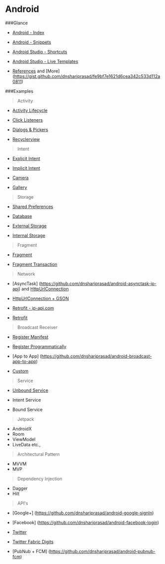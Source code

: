 # Android

###Glance
* [Android - Index](https://github.com/dnshariprasad/android/wiki)

* [Android - Snippets](https://github.com/dnshariprasad/android/wiki/Android-Code-Snippets)

* [Android Studio - Shortcuts](https://github.com/dnshariprasad/android/wiki/Android-Studio-Shortcuts) 

* [Android Studio - Live Templates](https://github.com/dnshariprasad/android/wiki/Android-Studio---Live-Templates)

* [References](https://github.com/dnshariprasad/android/wiki/Android-References) and [More] (https://gist.github.com/dnshariprasad/fe9bf7e1621d6cea342c533d112a0811)

###Examples

>Activity

* [Activity Lifecycle](https://github.com/dnshariprasad/android-activity-lifecycle)

* [Click Listeners](https://github.com/dnshariprasad/android-click-listeners)
 
* [Dialogs & Pickers](https://github.com/dnshariprasad/android-dialogs-and-pickers)

* [Recyclerview](https://github.com/dnshariprasad/android-recyclerview) 

>Intent

* [Explicit Intent](https://github.com/dnshariprasad/android-explicit-intents)

* [Implicit Intent](https://github.com/dnshariprasad/android-implicit-intent)

* [Camera](https://github.com/dnshariprasad/android-camera)

* [Gallery](https://github.com/dnshariprasad/android-gallery) 

> Storage

* [Shared Preferences](https://github.com/dnshariprasad/android-shared-preferences)

* [Database](https://github.com/dnshariprasad/android-database)

* [External Storage](https://github.com/dnshariprasad/android-external-storage)

* [Internal Storage](http://www.tutorialspoint.com/android/android_internal_storage.htm)

> Fragment

* [Fragment](https://github.com/dnshariprasad/android-fragment)

* [Fragment Transaction](android-fragment-transaction)

> Network

* [AsyncTask] (https://github.com/dnshariprasad/android-asynctask-ip-api) and [HttpUrlConnection](https://github.com/dnshariprasad/android-HttpUrlConnection)

* [HttpUrlConnection + GSON](https://github.com/dnshariprasad/android-HttpURLConnectionWithGson)

* [Retrofit - ip-api.com](https://github.com/dnshariprasad/android-retrofit-ip-api)

* [Retrofit](https://github.com/dnshariprasad/android-retrofit)

> Broadcast Receiver

* [Register Manifest](https://github.com/dnshariprasad/Android-broadcast-receiver-for-Incoming-sms)

* [Register Programmatically](https://github.com/dnshariprasad/Android-broadcast-receiver-register-programmatically)

* [App to App] (https://github.com/dnshariprasad/android-broadcast-app-to-app)

* [Custom](https://github.com/dnshariprasad/Android-Custom-Broadcast-Receiver) 

> Service

* [Unbound Service](https://github.com/dnshariprasad/android-unbound-service)

* Intent Service

* Bound Service

> Jetpack

  * AndroidX
  * Room
  * ViewModel
  * LiveData etc.,

> Architectural Pattern
  
  * MVVM
  * MVP

> Dependency Injection

  * Dagger
  * Hilt

> API's

* [Google+] (https://github.com/dnshariprasad/android-google-signIn)

* [Facebook] (https://github.com/dnshariprasad/android-facebook-login)

* [Twitter](https://github.com/dnshariprasad/android-twitter-login) 

* [Twitter Fabric Digits](https://github.com/dnshariprasad/android-twitter-fabric-digits) 

* [PubNub + FCM] (https://github.com/dnshariprasad/android-pubnub-fcm)

 


 


